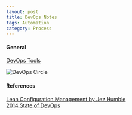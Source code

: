 ```yaml
---
layout: post
title: DevOps Notes
tags: Automation
category: Process
---
```


#### General ####

[DevOps Tools](http://www.devopsbookmarks.com/)  

<img class="img-responsive" alt="DevOps Circle" src="{{ site.url }}/assets/images/DevOpsCircle.png">

#### References #### 

[Lean Configuration Management by Jez Humble](http://www.slideshare.net/jezhumble/lean-configuration-management)  
[2014 State of DevOps](https://puppetlabs.com/sites/default/files/2014-state-of-devops-report.pdf)

